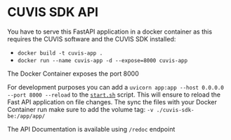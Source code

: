 # CUVIS SDK API

You have to serve this FastAPI application in a docker container as this requires the CUVIS software and the CUVIS SDK installed:

- `docker build -t cuvis-app .`
- `docker run --name cuvis-app -d --expose=8000 cuvis-app`

The Docker Container exposes the port 8000

For development purposes you can add a `uvicorn app:app --host 0.0.0.0 --port 8000 --reload` to the [`start.sh`](./start.sh) script. This will ensure to reload the Fast API application on file changes.
The sync the files with your Docker Container run make sure to add the volume tag: `-v ./cuvis-sdk-be:/app/app/`

The API Documentation is available using `/redoc` endpoint


